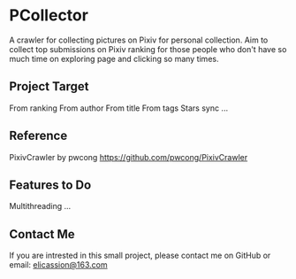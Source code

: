 # PCollector
A crawler for collecting pictures on Pixiv for personal collection. Aim to collect top submissions on Pixiv ranking for those people who don't have so much time on exploring page and clicking so many times.

## Project Target
From ranking
From author
From title
From tags
Stars sync
...

## Reference
PixivCrawler by pwcong
https://github.com/pwcong/PixivCrawler

## Features to Do
Multithreading
...

## Contact Me
If you are intrested in this small project, please contact me on GitHub or email: elicassion@163.com
